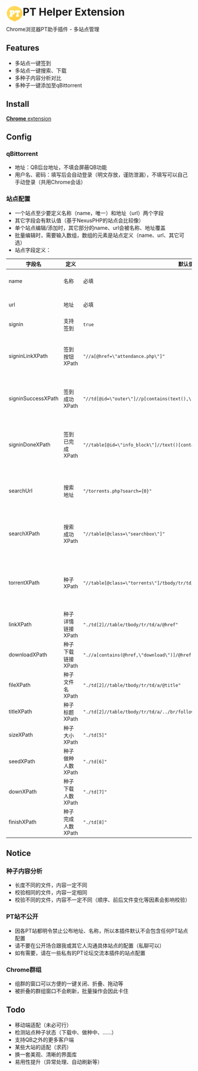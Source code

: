 # <img src="public/icons/icon_48.png" width="45" align="left"> PT Helper Extension

Chrome浏览器PT助手插件 - 多站点管理

## Features

- 多站点一键签到
- 多站点一键搜索、下载
- 多种子内容分析对比
- 多种子一键添加至qBittorrent

## Install

[**Chrome** extension]()

## Config

### qBittorrent

- 地址：QB后台地址，不填会屏蔽QB功能
- 用户名、密码：填写后会自动登录（明文存放，谨防泄漏），不填写可以自己手动登录（共用Chrome会话）

### 站点配置

- 一个站点至少要定义名称（name，唯一）和地址（url）两个字段
- 其它字段会有默认值（基于NexusPHP的站点会比较像）
- 单个站点编辑/添加时，其它部分的name、url会被名称、地址覆盖
- 批量编辑时，需要输入数组，数组的元素是站点定义（name、url、其它可选）
- 站点字段定义：

| 字段名 | 定义 | 默认值 | 详情 |
| ---- | ---- | ---- | ---- |
| name | 名称 | 必填 | 站点名称，需要唯一 |
| url | 地址 | 必填 | 站点根目录URL |
| signin | 支持签到 | `true` |  |
| signinLinkXPath | 签到按钮XPath | `"//a[@href=\"attendance.php\"]"` | 空串`""`表示打开站点即自动签到 |
| signinSuccessXPath | 签到成功XPath | `"//td[@id=\"outer\"]//p[contains(text(),\"这是您的第\")]"` | 空串`""`表示直接假定成功 |
| signinDoneXPath | 签到已完成XPath | `"//table[@id=\"info_block\"]//text()[contains(.,\"签到已得\")]"` | 空串`""`表示找不到签到按钮即认为已签 |
| searchUrl | 搜索地址 | `"/torrents.php?search={0}"` | 其中`{0}`会被替换为搜索字符串 |
| searchXPath | 搜索成功XPath | `"//table[@class=\"searchbox\"]"` | 用于区分站点出错、需要登录等情况 |
| torrentXPath | 种子XPath | `"//table[@class=\"torrents\"]/tbody/tr/td/table[@class=\"torrentname\"]/../.."` | 一条种子记录的节点（以下几个XPath的根） |
| linkXPath | 种子详情链接XPath | `"./td[2]//table/tbody/tr/td/a/@href"` |  |
| downloadXPath | 种子下载链接XPath | `".//a[contains(@href,\"download\")]/@href"` |  |
| fileXPath | 种子文件名XPath | `"./td[2]//table/tbody/tr/td/a/@title"` |  |
| titleXPath | 种子标题XPath | `"./td[2]//table/tbody/tr/td/a/../br/following-sibling::text()[last()]"` |  |
| sizeXPath | 种子大小XPath | `"./td[5]"` |  |
| seedXPath | 种子做种人数XPath | `"./td[6]"` |  |
| downXPath | 种子下载人数XPath | `"./td[7]"` |  |
| finishXPath | 种子完成人数XPath | `"./td[8]"` |  |

## Notice

### 种子内容分析

- 长度不同的文件，内容一定不同
- 校验相同的文件，内容一定相同
- 校验不同的文件，内容不一定不同（顺序、前后文件变化等因素会影响校验）

### PT站不公开

- 因各PT站都明令禁止公布地址、名称，所以本插件默认不会包含任何PT站点配置
- 请不要在公开场合跟我或其它人沟通具体站点的配置（私聊可以）
- 如有需要，请在一些私有的PT论坛交流本插件的站点配置

### Chrome群组

- 组群的窗口可以方便的一键关闭、折叠、拖动等
- 被折叠的群组窗口不会刷新，批量操作会因此卡住

## Todo

- 移动端适配（未必可行）
- 检测站点种子状态（下载中、做种中、……）
- 支持QB之外的更多客户端
- 某些大站的适配（求药）
- 换一套美观、清晰的界面库
- 易用性提升（异常处理、自动刷新等）
